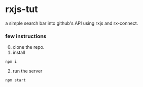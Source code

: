 # rxjs-tut

a simple search bar into github's API using rxjs and rx-connect.

### few instructions
0. clone the repo.
1. install
```
npm i 
```
2. run the server
```
npm start
```
